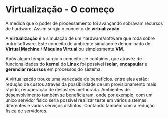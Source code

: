# Virtualização - O começo

A medida que o poder de processamento foi avançando sobravam recursos de hardware. Assim surgiu o conceito de **virtualização**.

A **virtualização** é a simulação de um hardware/software que roda sobre outro software. Este conceito de ambiente simulado é denominado de **Virtual Machine** / **Máquina Virtual**  ou simplesmente **VM**.

Após algum tempo surgiu o conceito de container, que atravéz de funcionalidades do **kernel** do **Linux** foi possível **isolar**, **encapsular** e **gerenciar recursos** em processos do sistema.

A virtualização trouxe uma variedade de benefícios. entre eles estão: redução de custos através da possibilidade de um provisionamento mais rápido, recuperação de desastres melhorada. Ambientes de desenvolvimento também se beneficiaram, onde por exemplo, com um único servidor físico seria possível realizar teste em vários sistemas diferentes e vários serviços distintos. Contando também com a redução física de servidores.
